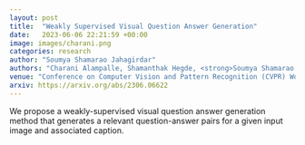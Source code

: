 ```yaml
---
layout: post
title:  "Weakly Supervised Visual Question Answer Generation"
date:   2023-06-06 22:21:59 +00:00
image: images/charani.png
categories: research
author: "Soumya Shamarao Jahagirdar"
authors: "Charani Alampalle, Shamanthak Hegde, <strong>Soumya Shamarao Jahagirdar</strong>, Shankar Gangisetty"
venue: "Conference on Computer Vision and Pattern Recognition (CVPR) Workshops, ODRUM"
arxiv: https://arxiv.org/abs/2306.06622
---
```

We propose a weakly-supervised visual question answer generation method that generates a relevant question-answer pairs for a given input image and associated caption.